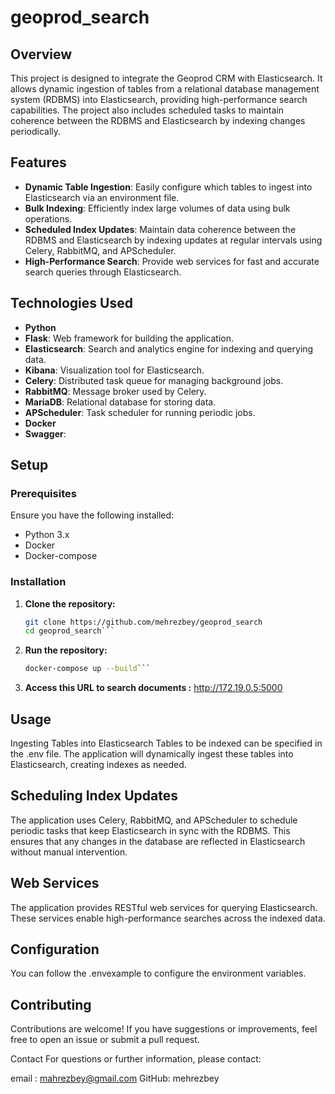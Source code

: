 # geoprod_search

## Overview
This project is designed to integrate the Geoprod CRM with Elasticsearch. It allows dynamic ingestion of tables from a relational database management system (RDBMS) into Elasticsearch, providing high-performance search capabilities. The project also includes scheduled tasks to maintain coherence between the RDBMS and Elasticsearch by indexing changes periodically.

## Features
- **Dynamic Table Ingestion**: Easily configure which tables to ingest into Elasticsearch via an environment file.
- **Bulk Indexing**: Efficiently index large volumes of data using bulk operations.
- **Scheduled Index Updates**: Maintain data coherence between the RDBMS and Elasticsearch by indexing updates at regular intervals using Celery, RabbitMQ, and APScheduler.
- **High-Performance Search**: Provide web services for fast and accurate search queries through Elasticsearch.

## Technologies Used
- **Python**
- **Flask**: Web framework for building the application.
- **Elasticsearch**: Search and analytics engine for indexing and querying data.
- **Kibana**: Visualization tool for Elasticsearch.
- **Celery**: Distributed task queue for managing background jobs.
- **RabbitMQ**: Message broker used by Celery.
- **MariaDB**: Relational database for storing data.
- **APScheduler**: Task scheduler for running periodic jobs.
- **Docker**
- **Swagger**: 

## Setup

### Prerequisites
Ensure you have the following installed:
- Python 3.x
- Docker
- Docker-compose

### Installation
1. **Clone the repository:**
   ```bash
   git clone https://github.com/mehrezbey/geoprod_search
   cd geoprod_search```
2. **Run the repository:**
   ```bash
   docker-compose up --build```
3. **Access this URL to search documents :**
    http://172.19.0.5:5000
## Usage
Ingesting Tables into Elasticsearch
Tables to be indexed can be specified in the .env file. The application will dynamically ingest these tables into Elasticsearch, creating indexes as needed.

## Scheduling Index Updates
The application uses Celery, RabbitMQ, and APScheduler to schedule periodic tasks that keep Elasticsearch in sync with the RDBMS. This ensures that any changes in the database are reflected in Elasticsearch without manual intervention.

## Web Services
The application provides RESTful web services for querying Elasticsearch. These services enable high-performance searches across the indexed data.

## Configuration
You can follow the .envexample to  configure the  environment variables.

## Contributing
Contributions are welcome! If you have suggestions or improvements, feel free to open an issue or submit a pull request.


Contact
For questions or further information, please contact:

email : mahrezbey@gmail.com
GitHub: mehrezbey